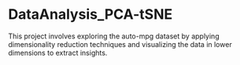 # DataAnalysis_PCA-tSNE
This project involves exploring the auto-mpg dataset by applying dimensionality reduction techniques and visualizing the data in lower dimensions to extract insights. 

